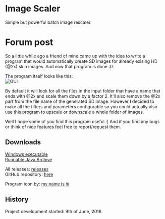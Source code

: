 # Image Scaler
Simple but powerful batch image rescaler.

# Forum post
So a little while ago a friend of mine came up with the idea to write a program that would automatically create SD images for already exising HD (@2x) skin images.
And now that program is done :D.

The program itself looks like this:    
![GUI](https://i.imgur.com/5eU6t4U.png)

By default it will look for all the files in the input folder that have a name that ends with @2x and scale them down by a factor 2. It'll also remove the @2x part from the file name of the generated SD image. 
However I decided to make all the filters and parameters configurable so you could actually also use this program to upscale or downscale a whole folder of images.

Well I hope some of you find this program useful :)
And if you find any bugs or think of nice features feel free to report/request them. 

## Downloads
[Windows executable](https://github.com/RoanH/ImageScaler/releases/download/v2.0/ImageScaler-v2.0.exe)<br>
[Runnable Java Archive](https://github.com/RoanH/ImageScaler/releases/download/v2.0/ImageScaler-v2.0.jar)

All releases: [releases](https://github.com/RoanH/ImageScaler/releases)<br>
GitHub repository: [here](https://github.com/RoanH/ImageScaler)

Program icon by: [my name is hi](https://osu.ppy.sh/u/4738743)

## History
Project development started: 9th of June, 2018.
